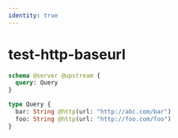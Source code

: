 ```yaml
---
identity: true
---
```


# test-http-baseurl

```graphql @config
schema @server @upstream {
  query: Query
}

type Query {
  bar: String @http(url: "http://abc.com/bar")
  foo: String @http(url: "http://foo.com/foo")
}
```
